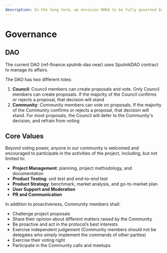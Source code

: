 ```yaml
---
description: In the long term, we envision RHEA to be fully governed by its community
---
```


# Governance

## DAO <a href="#id-9a14" id="id-9a14"></a>

The current DAO (ref-finance.sputnik-dao.near) uses SputnikDAO contract to manage its affairs.&#x20;

The DAO has two different roles:

1. **Council**: Council members can create proposals and vote. Only Council members can create proposals. If the majority of the Council confirms or rejects a proposal, that decision will stand
2. **Community**: Community members can vote on proposals. If the majority of the Community confirms or rejects a proposal, that decision will stand. For most proposals, the Council will defer to the Community's decision, and refrain from voting

## Core Values <a href="#id-9a26" id="id-9a26"></a>

Beyond voting power, anyone in our community is welcomed and encouraged to participate in the activities of the project, including, but not limited to:

* **Project Management**: planning, project methodology, and documentation
* **Product Testing**: unit test and end-to-end test
* **Product Strategy**: benchmark, market analysis, and go-to-market plan
* **User Support and Moderation**
* **PR and Communication**

In addition to proactiveness, Community members shall:

* Challenge project proposals
* Share their opinion about different matters raised by the Community
* Be proactive and act in the protocol’s best interests
* Exercise independent judgement (Community members should not be delegates who simply implement the commands of other parties)
* Exercise their voting right
* Participate in the Community calls and meetups
